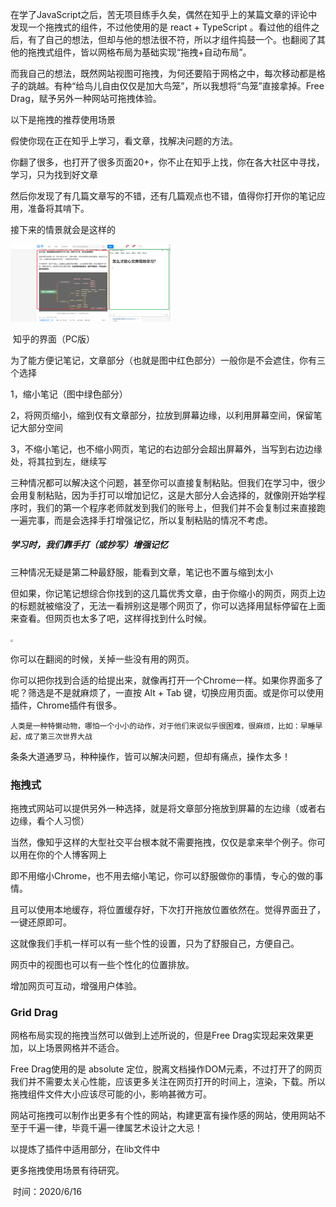 在学了JavaScript之后，苦无项目练手久矣，偶然在知乎上的某篇文章的评论中发现一个拖拽式的组件，不过他使用的是 react + TypeScript 。看过他的组件之后，有了自己的想法，但却与他的想法很不符，所以才组件捣鼓一个。也翻阅了其他的拖拽式组件，皆以网格布局为基础实现“拖拽+自动布局”。

而我自己的想法，既然网站视图可拖拽，为何还要陷于网格之中，每次移动都是格子的跳越。有种“给鸟儿自由仅仅是加大鸟笼”，所以我想将“鸟笼”直接拿掉。Free Drag，赋予另外一种网站可拖拽体验。

以下是拖拽的推荐使用场景

假使你现在正在知乎上学习，看文章，找解决问题的方法。

你翻了很多，也打开了很多页面20+，你不止在知乎上找，你在各大社区中寻找，学习，只为找到好文章

然后你发现了有几篇文章写的不错，还有几篇观点也不错，值得你打开你的笔记应用，准备将其啃下。

接下来的情景就会是这样的

<img src=".\image\知乎.png" style="zoom:25%;" />

​                                                                                                                                                        知乎的界面（PC版）

为了能方便记笔记，文章部分（也就是图中红色部分）一般你是不会遮住，你有三个选择

1，缩小笔记（图中绿色部分）

2，将网页缩小，缩到仅有文章部分，拉放到屏幕边缘，以利用屏幕空间，保留笔记大部分空间

3，不缩小笔记，也不缩小网页，笔记的右边部分会超出屏幕外，当写到右边边缘处，将其拉到左，继续写

三种情况都可以解决这个问题，甚至你可以直接复制粘贴。但我们在学习中，很少会用复制粘贴，因为手打可以增加记忆，这是大部分人会选择的，就像刚开始学程序时，我们的第一个程序老师就发到我们的账号上，但我们并不会复制过来直接跑一遍完事，而是会选择手打增强记忆，所以复制粘贴的情况不考虑。

##### 学习时，我们靠手打（或抄写）增强记忆

三种情况无疑是第二种最舒服，能看到文章，笔记也不置与缩到太小

但如果，你记笔记想综合你找到的这几篇优秀文章，由于你缩小的网页，网页上边的标题就被缩没了，无法一看辨别这是哪个网页了，你可以选择用鼠标停留在上面来查看。但网页也太多了吧，这样得找到什么时候。

<img src="E:\Practice\drag\Free-Drag2\image\知乎02.png" style="zoom:25%;" />

你可以在翻阅的时候，关掉一些没有用的网页。

你可以把你找到合适的给提出来，就像再打开一个Chrome一样。如果你界面多了呢？筛选是不是就麻烦了，一直按 Alt + Tab 键，切换应用页面。或是你可以使用插件，Chrome插件有很多。

`人类是一种特懒动物，哪怕一个小小的动作，对于他们来说似乎很困难，很麻烦，比如：早睡早起，成了第三次世界大战`

条条大道通罗马，种种操作，皆可以解决问题，但却有痛点，操作太多！

### 拖拽式

拖拽式网站可以提供另外一种选择，就是将文章部分拖放到屏幕的左边缘（或者右边缘，看个人习惯）

当然，像知乎这样的大型社交平台根本就不需要拖拽，仅仅是拿来举个例子。你可以用在你的个人博客网上

即不用缩小Chrome，也不用去缩小笔记，你可以舒服做你的事情，专心的做的事情。

且可以使用本地缓存，将位置缓存好，下次打开拖放位置依然在。觉得界面丑了，一键还原即可。

这就像我们手机一样可以有一些个性的设置，只为了舒服自己，方便自己。

网页中的视图也可以有一些个性化的位置排放。

增加网页可互动，增强用户体验。

### Grid Drag

网格布局实现的拖拽当然可以做到上述所说的，但是Free Drag实现起来效果更加，以上场景网格并不适合。

Free Drag使用的是 absolute 定位，脱离文档操作DOM元素，不过打开了的网页我们并不需要太关心性能，应该更多关注在网页打开的时间上，渲染，下载。所以拖拽组件文件大小应该尽可能的小，影响甚微方可。

网站可拖拽可以制作出更多有个性的网站，构建更富有操作感的网站，使用网站不至于千遍一律，毕竟千遍一律属艺术设计之大忌！

以提炼了插件中适用部分，在lib文件中

更多拖拽使用场景有待研究。

​																																						时间：2020/6/16
